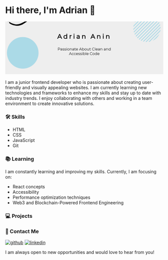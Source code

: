 # Hi there, I'm Adrian 👋

![Crafting Beautiful and Responsive Web Interfaces](https://github.com/adriananin/adriananin/blob/main/banner.png)

I am a junior frontend developer who is passionate about creating user-friendly and visually appealing websites. I am currently learning new technologies and frameworks to enhance my skills and stay up to date with industry trends. I enjoy collaborating with others and working in a team environment to create innovative solutions.

### 🛠️ Skills 

* HTML
* CSS
* JavaScript
* Git

### 📚 Learning

I am constantly learning and improving my skills. Currently, I am focusing on:

* React concepts
* Accessibility
* Performance optimization techniques
* Web3 and Blockchain-Powered Frontend Engineering

### 💻 Projects


### 🤝 Contact Me

[<img src='https://cdn.jsdelivr.net/npm/simple-icons@3.0.1/icons/github.svg' alt='github' height='40'>](https://github.com/adriananin)  [<img src='https://cdn.jsdelivr.net/npm/simple-icons@3.0.1/icons/linkedin.svg' alt='linkedin' height='40'>](https://www.linkedin.com/in/https://www.linkedin.com/in/adriananin//)  

I am always open to new opportunities and would love to hear from you!
